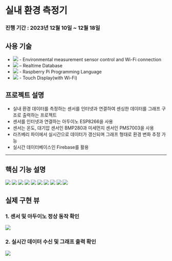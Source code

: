 # 실내 환경 측정기
### 진행 기간 : 2023년 12월 10일 ~ 12월 18일

## 사용 기술
+ <img src="https://img.shields.io/badge/Arduino-00979D?style=flat-square&logo=Arduino&logoColor=white"/> - 
Environmental measurement sensor control and Wi-Fi connection
+ <img src="https://img.shields.io/badge/Firebase-FFCA28?style=flat-square&logo=Firebase&logoColor=white"/> – Realtime Database
+ <img src ="https://img.shields.io/badge/Python-3776AB?style=flat-square&logo=Python&logoColor=white"/> - Raspberry Pi Programming Language
+ <img src="https://img.shields.io/badge/Raspberry Pi-A22846?style=flat-square&logo=Raspberry Pi&logoColor=white"/> - Touch Display(with Wi-Fi)

## 프로젝트 설명
+ 실내 환경 데이터를 측정하는 센서를 인터넷과 연결하여 센싱한 데이터를 그래프 구조로 출력하는 프로젝트
+ 센서를 인터넷과 연결하는 아두이노 ESP8266을 사용
+ 센서는 온도, 대기압 센서인 BMP280과 미세먼지 센서인 PMS7003을 사용
+ 라즈베리 파이에서 실시간으로 데이터가 갱신되며 그래프 형태로 환경 변화 추정 가능
+ 실시간 데이터베이스인 Firebase를 활용

---
## 핵심 기능 설명

<img src ="https://github.com/Mellowball/environmental-measuring-instrument/blob/main/readme_img/0.png"/>
<img src ="https://github.com/Mellowball/environmental-measuring-instrument/blob/main/readme_img/1.png"/>
<img src ="https://github.com/Mellowball/environmental-measuring-instrument/blob/main/readme_img/2-1.png"/>
<img src ="https://github.com/Mellowball/environmental-measuring-instrument/blob/main/readme_img/2-2.png"/>
<img src ="https://github.com/Mellowball/environmental-measuring-instrument/blob/main/readme_img/2-3.png"/>
<img src ="https://github.com/Mellowball/environmental-measuring-instrument/blob/main/readme_img/2-4.png"/>
<img src ="https://github.com/Mellowball/environmental-measuring-instrument/blob/main/readme_img/2-5.png"/>
<img src ="https://github.com/Mellowball/environmental-measuring-instrument/blob/main/readme_img/3.png"/>
<img src ="https://github.com/Mellowball/environmental-measuring-instrument/blob/main/readme_img/4-1.png"/>
<img src ="https://github.com/Mellowball/environmental-measuring-instrument/blob/main/readme_img/4-2.png"/>

## 실제 구현 뷰

### 1. 센서 및 아두이노 정상 동작 확인
<img src ="https://github.com/Mellowball/environmental-measuring-instrument/blob/main/readme_img/arduino.gif"/>

### 2. 실시간 데이터 수신 및 그래프 출력 확인
<img src ="https://github.com/Mellowball/environmental-measuring-instrument/blob/main/readme_img/raspi.gif"/>  
